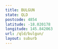 ```yaml
---
title: BULGUN
state: QLD
postcode: 4854
latitude: -18.020178
longitude: 145.842063
url: /qld/bulgun/
layout: suburb
---
```

